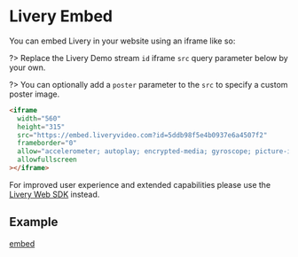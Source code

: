 # Livery Embed

You can embed Livery in your website using an iframe like so:

?> Replace the Livery Demo stream `id` iframe `src` query parameter below by your own.

?> You can optionally add a `poster` parameter to the `src` to specify a custom poster image.

```html
<iframe
  width="560"
  height="315"
  src="https://embed.liveryvideo.com?id=5ddb98f5e4b0937e6a4507f2"
  frameborder="0"
  allow="accelerometer; autoplay; encrypted-media; gyroscope; picture-in-picture"
  allowfullscreen
></iframe>
```

For improved user experience and extended capabilities please use the [Livery Web SDK](web-sdk.md 'Livery Web SDK') instead.

## Example

[embed](https://embed.liveryvideo.com?id=5ddb98f5e4b0937e6a4507f2 ':include :type=iframe width=100% height=315 frameborder=0 allow="accelerometer; autoplay; encrypted-media; gyroscope; picture-in-picture" allowfullscreen')
